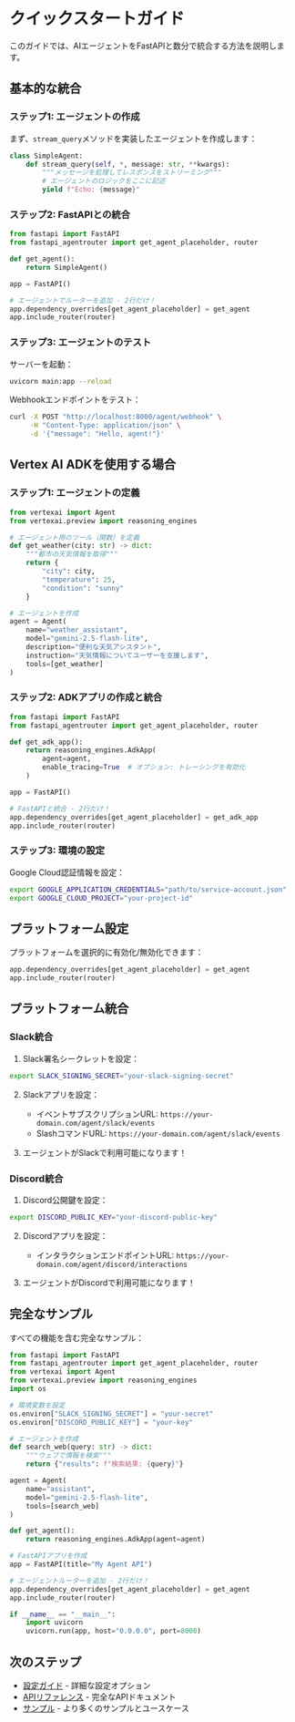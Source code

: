 # クイックスタートガイド

このガイドでは、AIエージェントをFastAPIと数分で統合する方法を説明します。

## 基本的な統合

### ステップ1: エージェントの作成

まず、`stream_query`メソッドを実装したエージェントを作成します：

```python
class SimpleAgent:
    def stream_query(self, *, message: str, **kwargs):
        """メッセージを処理してレスポンスをストリーミング"""
        # エージェントのロジックをここに記述
        yield f"Echo: {message}"
```

### ステップ2: FastAPIとの統合

```python
from fastapi import FastAPI
from fastapi_agentrouter import get_agent_placeholder, router

def get_agent():
    return SimpleAgent()

app = FastAPI()

# エージェントでルーターを追加 - 2行だけ！
app.dependency_overrides[get_agent_placeholder] = get_agent
app.include_router(router)
```

### ステップ3: エージェントのテスト

サーバーを起動：

```bash
uvicorn main:app --reload
```

Webhookエンドポイントをテスト：

```bash
curl -X POST "http://localhost:8000/agent/webhook" \
     -H "Content-Type: application/json" \
     -d '{"message": "Hello, agent!"}'
```

## Vertex AI ADKを使用する場合

### ステップ1: エージェントの定義

```python
from vertexai import Agent
from vertexai.preview import reasoning_engines

# エージェント用のツール（関数）を定義
def get_weather(city: str) -> dict:
    """都市の天気情報を取得"""
    return {
        "city": city,
        "temperature": 25,
        "condition": "sunny"
    }

# エージェントを作成
agent = Agent(
    name="weather_assistant",
    model="gemini-2.5-flash-lite",
    description="便利な天気アシスタント",
    instruction="天気情報についてユーザーを支援します",
    tools=[get_weather]
)
```

### ステップ2: ADKアプリの作成と統合

```python
from fastapi import FastAPI
from fastapi_agentrouter import get_agent_placeholder, router

def get_adk_app():
    return reasoning_engines.AdkApp(
        agent=agent,
        enable_tracing=True  # オプション: トレーシングを有効化
    )

app = FastAPI()

# FastAPIと統合 - 2行だけ！
app.dependency_overrides[get_agent_placeholder] = get_adk_app
app.include_router(router)
```

### ステップ3: 環境の設定

Google Cloud認証情報を設定：

```bash
export GOOGLE_APPLICATION_CREDENTIALS="path/to/service-account.json"
export GOOGLE_CLOUD_PROJECT="your-project-id"
```

## プラットフォーム設定

プラットフォームを選択的に有効化/無効化できます：

```python
app.dependency_overrides[get_agent_placeholder] = get_agent
app.include_router(router)
```

## プラットフォーム統合

### Slack統合

1. Slack署名シークレットを設定：
```bash
export SLACK_SIGNING_SECRET="your-slack-signing-secret"
```

2. Slackアプリを設定：
   - イベントサブスクリプションURL: `https://your-domain.com/agent/slack/events`
   - SlashコマンドURL: `https://your-domain.com/agent/slack/events`

3. エージェントがSlackで利用可能になります！

### Discord統合

1. Discord公開鍵を設定：
```bash
export DISCORD_PUBLIC_KEY="your-discord-public-key"
```

2. Discordアプリを設定：
   - インタラクションエンドポイントURL: `https://your-domain.com/agent/discord/interactions`

3. エージェントがDiscordで利用可能になります！

## 完全なサンプル

すべての機能を含む完全なサンプル：

```python
from fastapi import FastAPI
from fastapi_agentrouter import get_agent_placeholder, router
from vertexai import Agent
from vertexai.preview import reasoning_engines
import os

# 環境変数を設定
os.environ["SLACK_SIGNING_SECRET"] = "your-secret"
os.environ["DISCORD_PUBLIC_KEY"] = "your-key"

# エージェントを作成
def search_web(query: str) -> dict:
    """ウェブで情報を検索"""
    return {"results": f"検索結果: {query}"}

agent = Agent(
    name="assistant",
    model="gemini-2.5-flash-lite",
    tools=[search_web]
)

def get_agent():
    return reasoning_engines.AdkApp(agent=agent)

# FastAPIアプリを作成
app = FastAPI(title="My Agent API")

# エージェントルーターを追加 - 2行だけ！
app.dependency_overrides[get_agent_placeholder] = get_agent
app.include_router(router)

if __name__ == "__main__":
    import uvicorn
    uvicorn.run(app, host="0.0.0.0", port=8000)
```

## 次のステップ

- [設定ガイド](configuration.md) - 詳細な設定オプション
- [APIリファレンス](../api/core.md) - 完全なAPIドキュメント
- [サンプル](../examples/basic.md) - より多くのサンプルとユースケース
